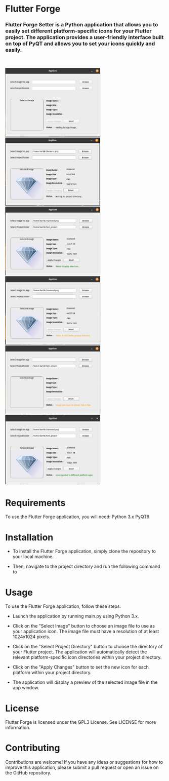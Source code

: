 # Flutter Forge
### Flutter Forge Setter is a Python application that allows you to easily set different platform-specific icons for your Flutter project. The application provides a user-friendly interface built on top of PyQT and allows you to set your icons quickly and easily.

<br>

<img src="Preview%20Images/1.png" width="300" /> <img src="Preview%20Images/2.png" width="300" />
<img src="Preview%20Images/3.png" width="300" />
<img src="Preview%20Images/4.png" width="300" />
<img src="Preview%20Images/5.png" width="300" />
<img src="Preview%20Images/6.png" width="300" />

# Requirements
To use the Flutter Forge application, you will need:
    Python 3.x
    PyQT6


# Installation
* To install the Flutter Forge application, simply clone the repository to your local machine.

* Then, navigate to the project directory and run the following command to 


# Usage
To use the Flutter Forge application, follow these steps:

* Launch the application by running main.py using Python 3.x.

* Click on the "Select Image" button to choose an image file to use as your application icon. The image file must have a resolution of at least 1024x1024 pixels.

* Click on the "Select Project Directory" button to choose the directory of your Flutter project. The application will automatically detect the relevant platform-specific icon directories within your project directory.

* Click on the "Apply Changes" button to set the new icon for each platform within your project directory.

* The application will display a preview of the selected image file in the app window.


# License
Flutter Forge is licensed under the GPL3 License. See LICENSE for more information.


# Contributing
Contributions are welcome! If you have any ideas or suggestions for how to improve this application, please submit a pull request or open an issue on the GitHub repository.
